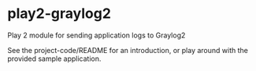 play2-graylog2
==============

Play 2 module for sending application logs to Graylog2

See the project-code/README for an introduction, or play around with the provided sample application.
